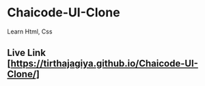 # Chaicode-UI-Clone
Learn Html, Css

## Live Link [https://tirthajagiya.github.io/Chaicode-UI-Clone/]
